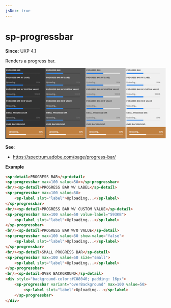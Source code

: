 ```yaml
---
jsDoc: true
---
```

# sp-progressbar

**Since:** UXP 4.1

Renders a progress bar.

![Progress Bars](../assets/sp-progressbar.png)

**See**:
- https://spectrum.adobe.com/page/progress-bar/

**Example**

```html
<sp-detail>PROGRESS BAR</sp-detail>
<sp-progressbar max=100 value=50></sp-progressbar>
<br/><sp-detail>PROGRESS BAR W/ LABEL</sp-detail>
<sp-progressbar max=100 value=50>
    <sp-label slot="label">Uploading...</sp-label>
</sp-progressbar>
<br/><sp-detail>PROGRESS BAR W/ CUSTOM VALUE</sp-detail>
<sp-progressbar max=100 value=50 value-label="593KB">
    <sp-label slot="label">Uploading...</sp-label>
</sp-progressbar>
<br/><sp-detail>PROGRESS BAR W/O VALUE</sp-detail>
<sp-progressbar max=100 value=50 show-value="false">
    <sp-label slot="label">Uploading...</sp-label>
</sp-progressbar>
<br/><sp-detail>SMALL PROGRESS BAR</sp-detail>
<sp-progressbar max=100 value=50 size="small">
    <sp-label slot="label">Uploading...</sp-label>
</sp-progressbar>
<br/><sp-detail>OVER BACKGROUND</sp-detail>
<div style="background-color:#C08040; padding: 16px">
    <sp-progressbar variant="overBackground" max=100 value=50>
        <sp-label slot="label">Uploading...</sp-label>
    </sp-progressbar>
</div>
```

